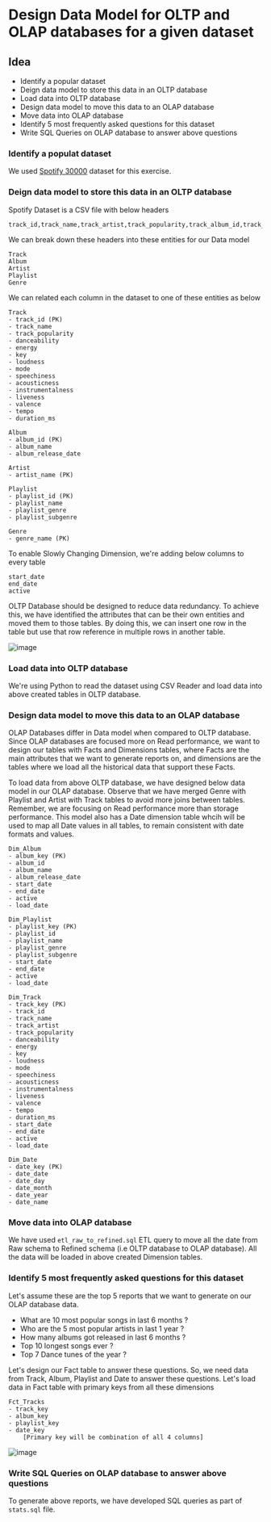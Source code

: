 # Design Data Model for OLTP and OLAP databases for a given dataset

## Idea
 - Identify a popular dataset
 - Deign data model to store this data in an OLTP database
 - Load data into OLTP database
 - Design data model to move this data to an OLAP database
 - Move data into OLAP database
 - Identify 5 most frequently asked questions for this dataset
 - Write SQL Queries on OLAP database to answer above questions

### Identify a populat dataset
We used [Spotify 30000](https://www.kaggle.com/datasets/joebeachcapital/30000-spotify-songs) dataset for this exercise.

### Deign data model to store this data in an OLTP database
Spotify Dataset is a CSV file with below headers

```
track_id,track_name,track_artist,track_popularity,track_album_id,track_album_name,track_album_release_date,playlist_name,playlist_id,playlist_genre,playlist_subgenre,danceability,energy,key,loudness,mode,speechiness,acousticness,instrumentalness,liveness,valence,tempo,duration_ms

```

We can break down these headers into these entities for our Data model

```
Track
Album
Artist
Playlist
Genre
```

We can related each column in the dataset to one of these entities as below

```
Track
- track_id (PK)
- track_name
- track_popularity
- danceability
- energy
- key
- loudness
- mode
- speechiness
- acousticness
- instrumentalness
- liveness
- valence
- tempo
- duration_ms

Album
- album_id (PK)
- album_name
- album_release_date

Artist
- artist_name (PK)

Playlist
- playlist_id (PK)
- playlist_name
- playlist_genre
- playlist_subgenre

Genre
- genre_name (PK)

```

To enable Slowly Changing Dimension, we're adding below columns to every table

```
start_date
end_date
active

```

OLTP Database should be designed to reduce data redundancy. To achieve this, we have identified the attributes that can be their own entities and moved them to those tables. By doing this, we can insert one row in the table but use that row reference in multiple rows in another table.

![image](./oltp_data_model.png)

### Load data into OLTP database

We're using Python to read the dataset using CSV Reader and load data into above created tables in OLTP database.

### Design data model to move this data to an OLAP database

OLAP Databases differ in Data model when compared to OLTP database. Since OLAP databases are focused more on Read performance, we want to design our tables with Facts and Dimensions tables, where Facts are the main attributes that we want to generate reports on, and dimensions are the tables where we load all the historical data that support these Facts.

To load data from above OLTP database, we have designed below data model in our OLAP database. Observe that we have merged Genre with Playlist and Artist with Track tables to avoid more joins between tables. Remember, we are focusing on Read performance more than storage performance. This model also has a Date dimension table whcih will be used to map all Date values in all tables, to remain consistent with date formats and values.

```
Dim_Album
- album_key (PK)
- album_id
- album_name
- album_release_date
- start_date
- end_date
- active
- load_date

Dim_Playlist
- playlist_key (PK)
- playlist_id
- playlist_name
- playlist_genre
- playlist_subgenre
- start_date
- end_date
- active
- load_date

Dim_Track
- track_key (PK)
- track_id 
- track_name 
- track_artist 
- track_popularity 
- danceability 
- energy 
- key 
- loudness 
- mode 
- speechiness 
- acousticness 
- instrumentalness 
- liveness 
- valence 
- tempo 
- duration_ms 
- start_date 
- end_date 
- active 
- load_date 

Dim_Date
- date_key (PK)
- date_date 
- date_day 
- date_month 
- date_year 
- date_name 
```

### Move data into OLAP database

We have used `etl_raw_to_refined.sql` ETL query to move all the date from Raw schema to Refined schema (i.e OLTP database to OLAP database). All the data will be loaded in above created Dimension tables.

### Identify 5 most frequently asked questions for this dataset

Let's assume these are the top 5 reports that we want to generate on our OLAP database data.

- What are 10 most popular songs in last 6 months ?
- Who are the 5 most popular artists in last 1 year ?
- How many albums got released in last 6 months ?
- Top 10 longest songs ever ?
- Top 7 Dance tunes of the year ?

Let's design our Fact table to answer these questions. So, we need data from Track, Album, Playlist and Date to answer these questions. Let's load data in Fact table with primary keys from all these dimensions

```
Fct_Tracks
- track_key 
- album_key 
- playlist_key 
- date_key
    [Primary key will be combination of all 4 columns]
```

![image](./olap_data_model.png)

### Write SQL Queries on OLAP database to answer above questions

To generate above reports, we have developed SQL queries as part of `stats.sql` file.
